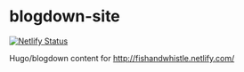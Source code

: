 # blogdown-site

<!-- badges: start -->
[![Netlify Status](https://api.netlify.com/api/v1/badges/181a0d16-f267-40b4-8a72-74af976e99cd/deploy-status)](https://app.netlify.com/sites/fishandwhistle/deploys)
<!-- badges: end -->

Hugo/blogdown content for http://fishandwhistle.netlify.com/
